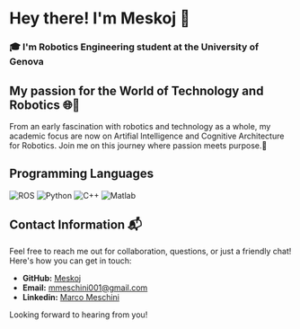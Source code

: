# Hey there! I'm Meskoj 👋

### 🎓 I'm Robotics Engineering student at the University of Genova

## My passion for the World of Technology and Robotics 🌐🤖

From an early fascination with robotics and technology as a whole, my academic focus are now on Artifial Intelligence and Cognitive Architecture for Robotics.
Join me on this journey where passion meets purpose.🚀

## Programming Languages
![ROS](https://img.shields.io/badge/Ros-★★★★☆-green?style=flat&logo=ros)
![Python](https://img.shields.io/badge/Python-★★★★☆-blue?style=flat&logo=python)
![C++](https://img.shields.io/badge/C++-★★★☆☆-purple?style=flat&logo=cplusplus)
![Matlab](https://img.shields.io/badge/Matlab-★★★☆☆-lightgrey?style=flat&logo=matlab)

## Contact Information 📬

Feel free to reach me out for collaboration, questions, or just a friendly chat! Here's how you can get in touch:

- **GitHub:** [Meskoj](https://github.com/meskoj)
- **Email:** mmeschini001@gmail.com
- **Linkedin:** [Marco Meschini](https://www.linkedin.com/in/marco-meschini01)

Looking forward to hearing from you!

